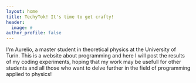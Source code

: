 ```yaml
---
layout: home
title: TechyTok! It's time to get crafty!
header:
  image: #
author_profile: false
---
```

I'm Aurelio, a master student in theoretical physics at the University of Turin.
This is a website about programming and here I will post the results of my coding experiments, hoping that my work may be usefull for other students and all those who want to delve further in the field of programming applied to physics!
